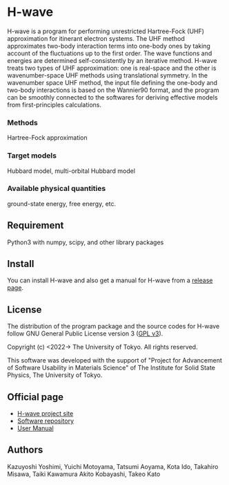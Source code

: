 H-wave
========

H-wave is a program for performing unrestricted Hartree-Fock (UHF) approximation
for itinerant electron systems.
The UHF method approximates two-body interaction terms into one-body ones by
taking account of the fluctuations up to the first order. The wave functions
and energies are determined self-consistently by an iterative method.
H-wave treats two types of UHF approximation: one is real-space and the other is
wavenumber-space UHF methods using translational symmetry. In the wavenumber space
UHF method, the input file defining the one-body and two-body interactions is
based on the Wannier90 format, and the program can be smoothly connected to
the softwares for deriving effective models from first-principles calculations. 

### Methods
Hartree-Fock approximation

### Target models
Hubbard model, multi-orbital Hubbard model

### Available physical quantities
ground-state energy, free energy, etc.

## Requirement
Python3 with numpy, scipy, and other library packages

## Install
You can install H-wave and also get a manual for H-wave from a
[release page](https://github.com/issp-center-dev/H-wave/releases).

## License
The distribution of the program package and the source codes for H-wave follow
GNU General Public License version 3
([GPL v3](https://www.gnu.org/licenses/gpl-3.0.en.html)).

Copyright (c) <2022-> The University of Tokyo. All rights reserved.

This software was developed with the support of
"Project for Advancement of Software Usability in Materials Science"
of The Institute for Solid State Physics, The University of Tokyo.

## Official page

- [H-wave project site](https://www.pasums.issp.u-tokyo.ac.jp/h-wave/en)
- [Software repository](https://github.com/issp-center-dev/H-wave)
- [User Manual](https://www.pasums.issp.u-tokyo.ac.jp/h-wave/en/doc/manual)

## Authors
Kazuyoshi Yoshimi,
Yuichi Motoyama,
Tatsumi Aoyama,
Kota Ido,
Takahiro Misawa,
Taiki Kawamura
Akito Kobayashi,
Takeo Kato
